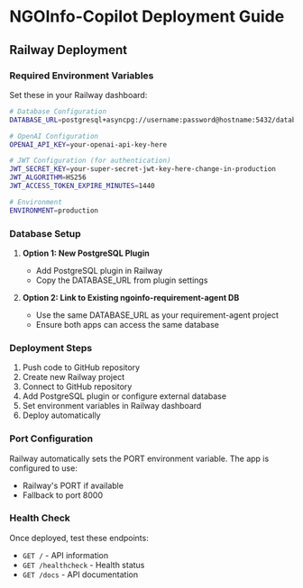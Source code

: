 # NGOInfo-Copilot Deployment Guide

## Railway Deployment

### Required Environment Variables

Set these in your Railway dashboard:

```bash
# Database Configuration
DATABASE_URL=postgresql+asyncpg://username:password@hostname:5432/database_name

# OpenAI Configuration
OPENAI_API_KEY=your-openai-api-key-here

# JWT Configuration (for authentication)
JWT_SECRET_KEY=your-super-secret-jwt-key-here-change-in-production
JWT_ALGORITHM=HS256
JWT_ACCESS_TOKEN_EXPIRE_MINUTES=1440

# Environment
ENVIRONMENT=production
```

### Database Setup

1. **Option 1: New PostgreSQL Plugin**
   - Add PostgreSQL plugin in Railway
   - Copy the DATABASE_URL from plugin settings

2. **Option 2: Link to Existing ngoinfo-requirement-agent DB**
   - Use the same DATABASE_URL as your requirement-agent project
   - Ensure both apps can access the same database

### Deployment Steps

1. Push code to GitHub repository
2. Create new Railway project
3. Connect to GitHub repository
4. Add PostgreSQL plugin or configure external database
5. Set environment variables in Railway dashboard
6. Deploy automatically

### Port Configuration

Railway automatically sets the PORT environment variable. The app is configured to use:
- Railway's PORT if available
- Fallback to port 8000

### Health Check

Once deployed, test these endpoints:
- `GET /` - API information
- `GET /healthcheck` - Health status
- `GET /docs` - API documentation 